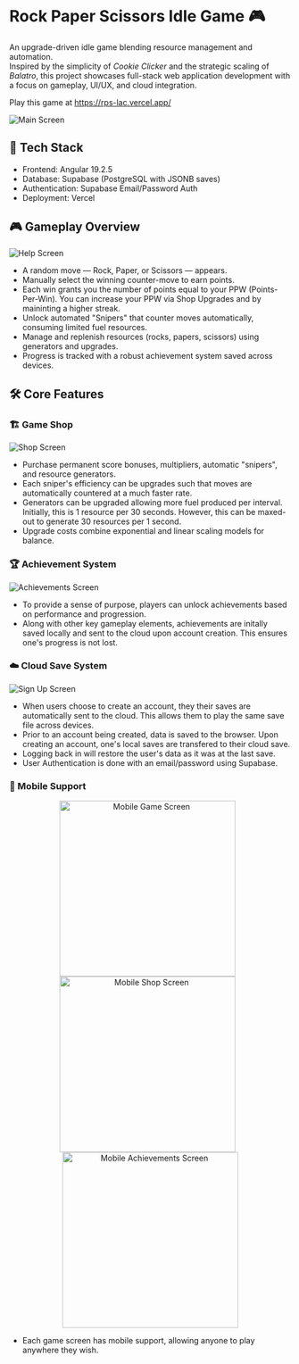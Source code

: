 # Rock Paper Scissors Idle Game 🎮

An upgrade-driven idle game blending resource management and automation.  
Inspired by the simplicity of *Cookie Clicker* and the strategic scaling of *Balatro*, this project showcases full-stack web application development with a focus on gameplay, UI/UX, and cloud integration.

Play this game at https://rps-lac.vercel.app/


![Main Screen](images/main.png)


## 🚀 Tech Stack

- Frontend: Angular 19.2.5
- Database: Supabase (PostgreSQL with JSONB saves)
- Authentication: Supabase Email/Password Auth
- Deployment: Vercel


## 🎮 Gameplay Overview

![Help Screen](images/help.PNG)

- A random move — Rock, Paper, or Scissors — appears.
- Manually select the winning counter-move to earn points.
- Each win grants you the number of points equal to your PPW (Points-Per-Win). You can increase your PPW via Shop Upgrades and by maininting a higher streak.
- Unlock automated "Snipers" that counter moves automatically, consuming limited fuel resources.
- Manage and replenish resources (rocks, papers, scissors) using generators and upgrades.
- Progress is tracked with a robust achievement system saved across devices.

## 🛠️ Core Features

### 🏗️ Game Shop

![Shop Screen](images/shop.PNG)

- Purchase permanent score bonuses, multipliers, automatic "snipers", and resource generators.
- Each sniper's efficiency can be upgrades such that moves are automatically countered at a much faster rate.
- Generators can be upgraded allowing more fuel produced per interval. Initially, this is 1 resource per 30 seconds. However, this can be maxed-out to generate 30 resources per 1 second.
- Upgrade costs combine exponential and linear scaling models for balance.


### 🏆 Achievement System

![Achievements Screen](images/achievements.PNG)

- To provide a sense of purpose, players can unlock achievements based on performance and progression.
- Along with other key gameplay elements, achievements are initally saved locally and sent to the cloud upon account creation. This ensures one's progress is not lost.


### ☁️ Cloud Save System

![Sign Up Screen](images/signup.PNG)

- When users choose to create an account, they their saves are automatically sent to the cloud. This allows them to play the same save file across devices.
- Prior to an account being created, data is saved to the browser. Upon creating an account, one's local saves are transfered to their cloud save.
- Logging back in will restore the user's data as it was at the last save.
- User Authentication is done with an email/password using Supabase.

### 📱 Mobile Support

<p align="center">
  <img src="images/main-mobile.PNG" alt="Mobile Game Screen" width="315" style="margin-right: 10px;" />
  <img src="images/shop-mobile.PNG" alt="Mobile Shop Screen" width="315" style="margin-right: 10px;" />
  <img src="images/achievements-mobile.PNG" alt="Mobile Achievements Screen" width="315" />
</p>

- Each game screen has mobile support, allowing anyone to play anywhere they wish.
